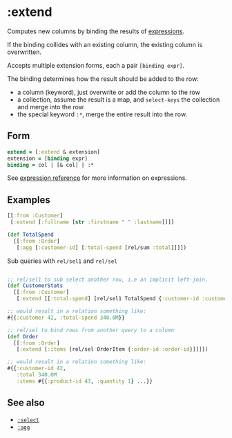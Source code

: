 # :extend

Computes new columns by binding the results of [expressions](expr.md).

If the binding collides with an existing column, the existing column is overwritten.

Accepts multiple extension forms, each a pair `[binding expr]`.

The binding determines how the result should be added to the row:

- a column (keyword), just overwrite or add the column to the row
- a collection, assume the result is a map, and `select-keys` the collection and merge into the row.
- the special keyword `:*`, merge the entire result into the row.

## Form

```clojure 
extend = [:extend & extension]
extension = [binding expr]
binding = col | [& col] | :*
```

See [expression reference](expr.md) for more information on expressions.

## Examples 

```clojure
[[:from :Customer]
 [:extend [:fullname [str :firstname " " :lastname]]]]

(def TotalSpend
  [[:from :Order]
   [:agg [:customer-id] [:total-spend [rel/sum :total]]]])
```

Sub queries with `rel/sel1` and `rel/sel`

```clojure 

;; rel/sel1 to sub select another row, i.e an implicit left-join.
(def CustomerStats
  [[:from :Customer]
   [:extend [[:total-spend] [rel/sel1 TotalSpend {:customer-id :customer-id}]]]])

;; would result in a relation something like:
#{{:customer 42, :total-spend 340.0M}}

;; rel/sel to bind rows from another query to a column
(def Order
  [[:from :Order]
   [:extend [:items [rel/sel OrderItem {:order-id :order-id}]]]])

;; would result in a relation something like:
#{{:customer-id 42,
   :total 340.0M
   :items #{{:product-id 43, :quantity 1} ...}}

```


## See also

- [`:select`](select.md)
- [`:agg`](agg.md)